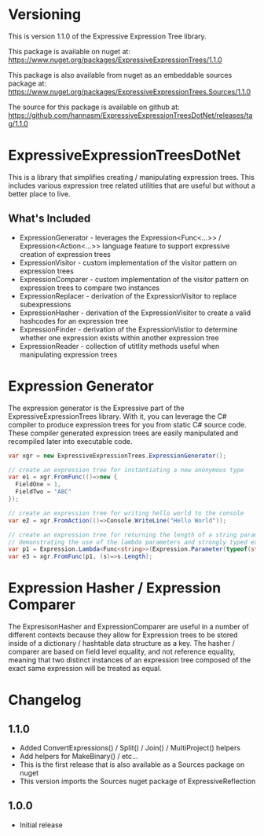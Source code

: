 # Versioning
This is version 1.1.0 of the Expressive Expression Tree library.

This package is available on nuget at: https://www.nuget.org/packages/ExpressiveExpressionTrees/1.1.0

This package is also available from nuget as an embeddable sources package at: https://www.nuget.org/packages/ExpressiveExpressionTrees.Sources/1.1.0

The source for this package is available on github at: https://github.com/hannasm/ExpressiveExpressionTreesDotNet/releases/tag/1.1.0

# ExpressiveExpressionTreesDotNet
This is a library that simplifies creating / manipulating expression trees. This includes various expression tree related utilities
that are useful but without a better place to live.

## What's Included

* ExpressionGenerator - leverages the Expression<Func<...>> / Expression<Action<...>> language feature to support expressive creation of expression trees
* ExpressionVisitor - custom implementation of the visitor pattern on expression trees
* ExpressionComparer - custom implementation of the visitor pattern on expression trees to compare two instances
* ExpressionReplacer - derivation of the ExpressionVisitor to replace subexpressions
* ExpressionHasher - derivation of the ExpressionVisitor to create a valid hashcodes for an expression tree
* ExpressionFinder - derivation of the ExpressionVistior to determine whether one expression exists within another expression tree
* ExpressionReader - collection of utitlity methods useful when manipulating expression trees

# Expression Generator

The expression generator is the Expressive part of the ExpressiveExpressionTrees library. With it, you can leverage the C# compiler to 
produce expression trees for you from static C# source code. These compiler generated expression trees are easily manipulated and
recompiled later into executable code.

```csharp
var xgr = new ExpressiveExpressionTrees.ExpressionGenerator();

// create an expression tree for instantiating a new anonymous type
var e1 = xgr.FromFunc(()=>new {
  FieldOne = 1,
  FieldTwo = "ABC"
});

// create an expression tree for writing hello world to the console
var e2 = xgr.FromAction(()=>Console.WriteLine("Hello World"));

// create an expression tree for returning the length of a string parameter
// demonstrating the use of the lambda parameters and strongly typed expression substitutions
var p1 = Expression.Lambda<Func<string>>(Expression.Parameter(typeof(string)));
var e3 = xgr.FromFunc(p1, (s)=>s.Length);
```

# Expression Hasher / Expression Comparer
The ExpresisonHasher and ExpressionComparer are useful in a number of different contexts because they allow for Expression trees to
be stored inside of a dictionary / hashtable data structure as a key. The hasher / comparer are based on field level
equality, and not reference equality, meaning that two distinct instances of an expression tree composed of the exact same expression
will be treated as equal.

# Changelog

## 1.1.0 
  * Added ConvertExpressions() / Split() / Join() / MultiProject() helpers
  * Add helpers for MakeBinary() / etc...
  * This is the first release that is also available as a Sources package on nuget
  * This version imports the Sources nuget package of ExpressiveReflection

 ## 1.0.0
   * Initial release